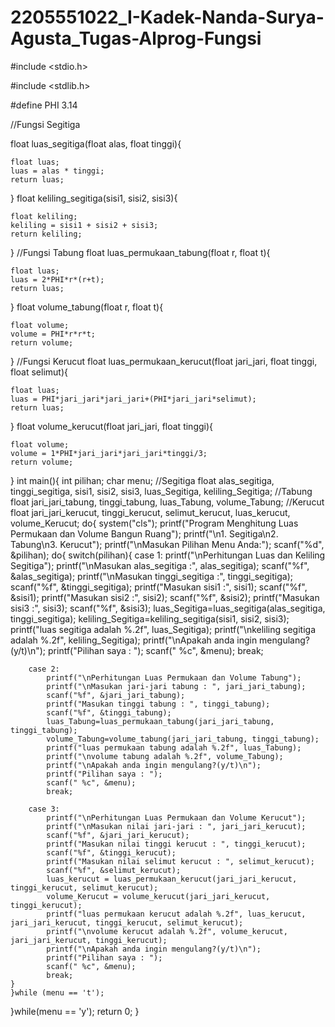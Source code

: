 # 2205551022_I-Kadek-Nanda-Surya-Agusta_Tugas-Alprog-Fungsi

#include <stdio.h>

#include <stdlib.h>

#define PHI 3.14

//Fungsi Segitiga

float luas_segitiga(float alas, float tinggi){
	
	float luas;
	luas = alas * tinggi;
	return luas;
}
float keliling_segitiga(sisi1, sisi2, sisi3){
	
	float keliling;
	keliling = sisi1 + sisi2 + sisi3;
	return keliling;
}
//Fungsi Tabung
float luas_permukaan_tabung(float r, float t){
	
	float luas;
	luas = 2*PHI*r*(r+t);
	return luas;
}
float volume_tabung(float r, float t){
	
	float volume;
	volume = PHI*r*r*t;
	return volume;
}
//Fungsi Kerucut
float luas_permukaan_kerucut(float jari_jari, float tinggi, float selimut){
	
	float luas;
	luas = PHI*jari_jari*jari_jari+(PHI*jari_jari*selimut);
	return luas;
}
float volume_kerucut(float jari_jari, float tinggi){
	
	float volume;
	volume = 1*PHI*jari_jari*jari_jari*tinggi/3;
	return volume;
}
int main(){
	int pilihan;
	char menu;
	//Segitiga
	float alas_segitiga, tinggi_segitiga, sisi1, sisi2, sisi3, luas_Segitiga, keliling_Segitiga;
	//Tabung
	float jari_jari_tabung, tinggi_tabung, luas_Tabung, volume_Tabung;
	//Kerucut
	float jari_jari_kerucut, tinggi_kerucut, selimut_kerucut, luas_kerucut, volume_Kerucut;
	do{
		system("cls");
	printf("Program Menghitung Luas Permukaan dan Volume Bangun Ruang");
	printf("\n1. Segitiga\n2. Tabung\n3. Kerucut");
	printf("\nMasukan Pilihan Menu Anda:");
	scanf("%d", &pilihan);
	do{
	switch(pilihan){
		case 1:
			printf("\nPerhitungan Luas dan Keliling Segitiga");
			printf("\nMasukan alas_segitiga :", alas_segitiga);
			scanf("%f", &alas_segitiga);
			printf("\nMasukan tinggi_segitiga :", tinggi_segitiga);
			scanf("%f", &tinggi_segitiga);
			printf("Masukan sisi1 :", sisi1);
			scanf("%f", &sisi1);
		    printf("Masukan sisi2 :", sisi2);
			scanf("%f", &sisi2);
			printf("Masukan sisi3 :", sisi3);
			scanf("%f", &sisi3);
			luas_Segitiga=luas_segitiga(alas_segitiga, tinggi_segitiga);
			keliling_Segitiga=keliling_segitiga(sisi1, sisi2, sisi3);
			printf("luas segitiga adalah %.2f", luas_Segitiga);
			printf("\nkeliling segitiga adalah %.2f", keliling_Segitiga);
			printf("\nApakah anda ingin mengulang?(y/t)\n");
            printf("Pilihan saya : ");
            scanf(" %c", &menu);
			break;
			
		case 2: 
			printf("\nPerhitungan Luas Permukaan dan Volume Tabung");
			printf("\nMasukan jari-jari tabung : ", jari_jari_tabung);
			scanf("%f", &jari_jari_tabung);
			printf("Masukan tinggi tabung : ", tinggi_tabung);
			scanf("%f", &tinggi_tabung);
			luas_Tabung=luas_permukaan_tabung(jari_jari_tabung, tinggi_tabung);
			volume_Tabung=volume_tabung(jari_jari_tabung, tinggi_tabung);
			printf("luas permukaan tabung adalah %.2f", luas_Tabung);
			printf("\nvolume tabung adalah %.2f", volume_Tabung);
			printf("\nApakah anda ingin mengulang?(y/t)\n");
            printf("Pilihan saya : ");
            scanf(" %c", &menu);
			break;
	
		case 3: 
			printf("\nPerhitungan Luas Permukaan dan Volume Kerucut");
			printf("\nMasukan nilai jari-jari : ", jari_jari_kerucut);
			scanf("%f", &jari_jari_kerucut);
			printf("Masukan nilai tinggi kerucut : ", tinggi_kerucut);
			scanf("%f", &tinggi_kerucut);
			printf("Masukan nilai selimut kerucut : ", selimut_kerucut);
			scanf("%f", &selimut_kerucut);
			luas_kerucut = luas_permukaan_kerucut(jari_jari_kerucut, tinggi_kerucut, selimut_kerucut);
			volume_Kerucut = volume_kerucut(jari_jari_kerucut, tinggi_kerucut);
			printf("luas permukaan kerucut adalah %.2f", luas_kerucut, jari_jari_kerucut, tinggi_kerucut, selimut_kerucut);
			printf("\nvolume kerucut adalah %.2f", volume_kerucut, jari_jari_kerucut, tinggi_kerucut);
			printf("\nApakah anda ingin mengulang?(y/t)\n");
            printf("Pilihan saya : ");
            scanf(" %c", &menu);
			break;			
	}
	}while (menu == 't');
}while(menu == 'y');
return 0;
}
